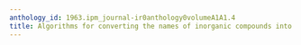```yaml
---
anthology_id: 1963.ipm_journal-ir0anthology0volumeA1A1.4
title: Algorithms for converting the names of inorganic compounds into formulae
---
```

